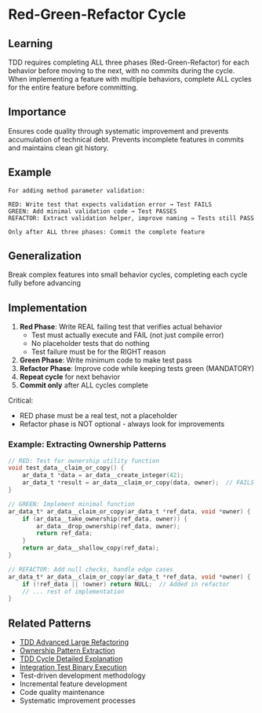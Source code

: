 # Red-Green-Refactor Cycle

## Learning
TDD requires completing ALL three phases (Red-Green-Refactor) for each behavior before moving to the next, with no commits during the cycle. When implementing a feature with multiple behaviors, complete ALL cycles for the entire feature before committing.

## Importance
Ensures code quality through systematic improvement and prevents accumulation of technical debt. Prevents incomplete features in commits and maintains clean git history.

## Example
```
For adding method parameter validation:

RED: Write test that expects validation error → Test FAILS
GREEN: Add minimal validation code → Test PASSES  
REFACTOR: Extract validation helper, improve naming → Tests still PASS

Only after ALL three phases: Commit the complete feature
```

## Generalization
Break complex features into small behavior cycles, completing each cycle fully before advancing

## Implementation
1. **Red Phase**: Write REAL failing test that verifies actual behavior
   - Test must actually execute and FAIL (not just compile error)
   - No placeholder tests that do nothing
   - Test failure must be for the RIGHT reason
2. **Green Phase**: Write minimum code to make test pass
3. **Refactor Phase**: Improve code while keeping tests green (MANDATORY)
4. **Repeat cycle** for next behavior
5. **Commit only** after ALL cycles complete

Critical: 
- RED phase must be a real test, not a placeholder
- Refactor phase is NOT optional - always look for improvements

### Example: Extracting Ownership Patterns
```c
// RED: Test for ownership utility function
void test_data__claim_or_copy() {
    ar_data_t *data = ar_data__create_integer(42);
    ar_data_t *result = ar_data__claim_or_copy(data, owner);  // FAILS - function doesn't exist
}

// GREEN: Implement minimal function
ar_data_t* ar_data__claim_or_copy(ar_data_t *ref_data, void *owner) {
    if (ar_data__take_ownership(ref_data, owner)) {
        ar_data__drop_ownership(ref_data, owner);
        return ref_data;
    }
    return ar_data__shallow_copy(ref_data);
}

// REFACTOR: Add null checks, handle edge cases
ar_data_t* ar_data__claim_or_copy(ar_data_t *ref_data, void *owner) {
    if (!ref_data || !owner) return NULL;  // Added in refactor
    // ... rest of implementation
}
```

## Related Patterns
- [TDD Advanced Large Refactoring](tdd-advanced-large-refactoring.md)
- [Ownership Pattern Extraction](ownership-pattern-extraction.md)
- [TDD Cycle Detailed Explanation](tdd-cycle-detailed-explanation.md)
- [Integration Test Binary Execution](integration-test-binary-execution.md)
- Test-driven development methodology
- Incremental feature development
- Code quality maintenance
- Systematic improvement processes